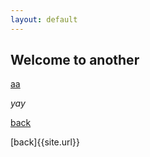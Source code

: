 ```yaml
---
layout: default
---
```


## Welcome to another

[aa](/)

_yay_

[back](site.url)

[back]{{site.url}}
